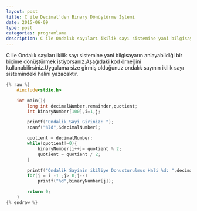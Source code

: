 ```yaml
---
layout: post
title: C ile Decimal'den Binary Dönüştürme İşlemi
date: 2015-06-09
type: post
categories: programlama
description: C ile Ondalık sayıları ikilik sayı sistemine yani bilgisayarın anlayabildiği bir biçime dönüştürmek istiyorsanız.Aşağıdaki
---
```


C ile Ondalık sayıları ikilik sayı sistemine yani bilgisayarın anlayabildiği bir biçime dönüştürmek istiyorsanız.Aşağıdaki kod örneğini kullanabilirsiniz.Uygulama size girmiş olduğunuz ondalık sayının ikilik sayı sistemindeki halini yazacaktır.

```c
{% raw %}
    #include<stdio.h>

    int main(){
    	long int decimalNumber,remainder,quotient;
    	int binaryNumber[100],i=1,j;

    	printf("Ondalik Sayi Giriniz: ");
    	scanf("%ld",&decimalNumber);

    	quotient = decimalNumber;
    	while(quotient!=0){
    		binaryNumber[i++]= quotient % 2;
    		quotient = quotient / 2;
    	}

    	printf("Ondalik Sayinin ikiliye Donusturulmus Hali %d: ",decimalNumber);
    	for(j = i -1 ;j> 0;j--)
    		printf("%d",binaryNumber[j]);

    	return 0;
    }
{% endraw %}
```
